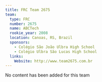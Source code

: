 ```yaml
---
title: FRC Team 2675
team:
  type: FRC
  number: 2675
  name: ABCTech
  rookie_year: 2008
  location: Canoas, RS, Brazil
  sponsors:
    - Colégio São João Ulbra High School
    - Colégio Ulbra São Lucas High School
  links:
    Website: http://www.team2675.com.br
---
```

No content has been added for this team